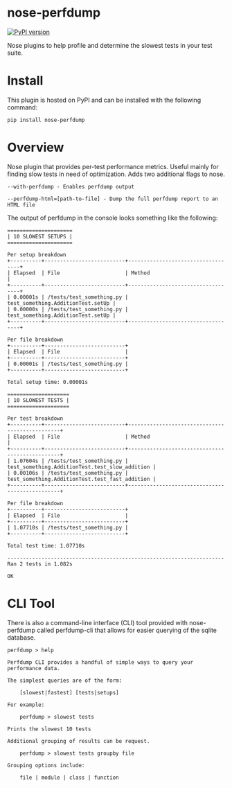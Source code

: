 nose-perfdump
=============

[![PyPI version](https://img.shields.io/pypi/v/nose-perfdump.svg)](http://badge.fury.io/py/nose-perfdump)

Nose plugins to help profile and determine the slowest tests in your test
suite.

# Install

This plugin is hosted on PyPI and can be installed with the following command:

    pip install nose-perfdump

# Overview

Nose plugin that provides per-test performance metrics. Useful mainly for
finding slow tests in need of optimization. Adds two additional flags to
nose.

    --with-perfdump - Enables perfdump output

    --perfdump-html=[path-to-file] - Dump the full perfdump report to an HTML file

The output of perfdump in the console looks something like the following:
    
    =====================
    | 10 SLOWEST SETUPS |
    =====================
    
    Per setup breakdown
    +----------+--------------------------+-----------------------------------+
    | Elapsed  | File                     | Method                            |
    +----------+--------------------------+-----------------------------------+
    | 0.00001s | /tests/test_something.py | test_something.AdditionTest.setUp |
    | 0.00000s | /tests/test_something.py | test_something.AdditionTest.setUp |
    +----------+--------------------------+-----------------------------------+
    
    Per file breakdown
    +----------+--------------------------+
    | Elapsed  | File                     |
    +----------+--------------------------+
    | 0.00001s | /tests/test_something.py |
    +----------+--------------------------+
    
    Total setup time: 0.00001s

    ====================
    | 10 SLOWEST TESTS |
    ====================

    Per test breakdown
    +----------+--------------------------+------------------------------------------------+
    | Elapsed  | File                     | Method                                         |
    +----------+--------------------------+------------------------------------------------+
    | 1.07604s | /tests/test_something.py | test_something.AdditionTest.test_slow_addition |
    | 0.00106s | /tests/test_something.py | test_something.AdditionTest.test_fast_addition |
    +----------+--------------------------+------------------------------------------------+
    
    Per file breakdown
    +----------+--------------------------+
    | Elapsed  | File                     |
    +----------+--------------------------+
    | 1.07710s | /tests/test_something.py |
    +----------+--------------------------+
    
    Total test time: 1.07710s
    
    ----------------------------------------------------------------------
    Ran 2 tests in 1.082s

    OK

# CLI Tool

There is also a command-line interface (CLI) tool provided with nose-perfdump
called perfdump-cli that allows for easier querying of the sqlite database.
    
    perfdump > help
    
    Perfdump CLI provides a handful of simple ways to query your
    performance data.
    
    The simplest queries are of the form:
    
	    [slowest|fastest] [tests|setups]
    
    For example:
    
	    perfdump > slowest tests
    
    Prints the slowest 10 tests
    
    Additional grouping of results can be request.
    
	    perfdump > slowest tests groupby file
    
    Grouping options include:
    
	    file | module | class | function
